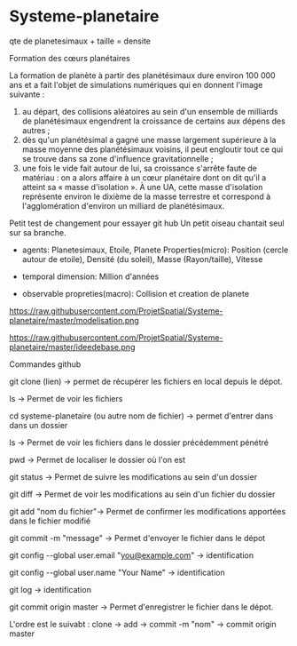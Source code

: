 # Systeme-planetaire

qte de planetesimaux + taille = densite

Formation des cœurs planétaires

La formation de planète à partir des planétésimaux dure environ 100 000 ans et a fait l'objet de simulations numériques qui en donnent l'image suivante :
1.	au départ, des collisions aléatoires au sein d'un ensemble de milliards de planétésimaux engendrent la croissance de certains aux dépens des autres ;
2.	dès qu'un planétésimal a gagné une masse largement supérieure à la masse moyenne des planétésimaux voisins, il peut engloutir tout ce qui se trouve dans sa zone d'influence gravitationnelle ;
3.	une fois le vide fait autour de lui, sa croissance s'arrête faute de matériau : on a alors affaire à un cœur planétaire dont on dit qu'il a atteint sa « masse d'isolation ». À une UA, cette masse d'isolation représente environ le dixième de la masse terrestre et correspond à l'agglomération d'environ un milliard de planétésimaux.



Petit test de changement pour essayer git hub
Un petit oiseau chantait seul sur sa branche.

- agents:
Planetesimaux, Etoile, Planete
Properties(micro): Position (cercle autour de etoile), 
Densité (du soleil), 
Masse (Rayon/taille), 
Vitesse

- temporal dimension: Million d'années

- observable propreties(macro):
Collision et creation de planete

https://raw.githubusercontent.com/ProjetSpatial/Systeme-planetaire/master/modelisation.png

https://raw.githubusercontent.com/ProjetSpatial/Systeme-planetaire/master/ideedebase.png

Commandes github

git clone (lien) -> permet de récupérer les fichiers en local depuis le dépot.

ls -> Permet de voir les fichiers

cd systeme-planetaire (ou autre nom de fichier) -> permet d'entrer dans dans un dossier

ls -> Permet de voir les fichiers dans le dossier précédemment pénétré

pwd -> Permet de localiser le dossier où l'on est

git status -> Permet de suivre les modifications au sein d'un dossier

git diff -> Permet de voir les modifications au sein d'un fichier du dossier

git add "nom du fichier"-> Permet de confirmer les modifications apportées dans le fichier modifié

git commit -m "message" -> Permet d'envoyer le fichier dans le dépot

git config --global user.email "you@example.com" -> identification

git config --global user.name "Your Name" -> identification

git log -> identification 

git commit origin master -> Permet d'enregistrer le fichier dans le dépot.

L'ordre est le suivabt : clone -> add -> commit -m "nom" -> commit origin master

